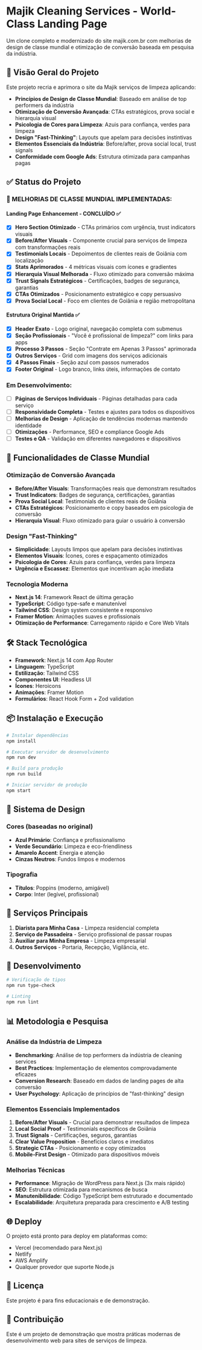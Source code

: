 # Majik Cleaning Services - World-Class Landing Page

Um clone completo e modernizado do site majik.com.br com melhorias de design de classe mundial e otimização de conversão baseada em pesquisa da indústria.

## 🎯 Visão Geral do Projeto

Este projeto recria e aprimora o site da Majik serviços de limpeza aplicando:
- **Princípios de Design de Classe Mundial**: Baseado em análise de top performers da indústria
- **Otimização de Conversão Avançada**: CTAs estratégicos, prova social e hierarquia visual
- **Psicologia de Cores para Limpeza**: Azuis para confiança, verdes para limpeza
- **Design "Fast-Thinking"**: Layouts que apelam para decisões instintivas
- **Elementos Essenciais da Indústria**: Before/after, prova social local, trust signals
- **Conformidade com Google Ads**: Estrutura otimizada para campanhas pagas

## ✅ Status do Projeto

### 🚀 MELHORIAS DE CLASSE MUNDIAL IMPLEMENTADAS:

#### **Landing Page Enhancement - CONCLUÍDO** ✅
- [x] **Hero Section Otimizado** - CTAs primários com urgência, trust indicators visuais
- [x] **Before/After Visuals** - Componente crucial para serviços de limpeza com transformações reais
- [x] **Testimonials Locais** - Depoimentos de clientes reais de Goiânia com localização
- [x] **Stats Aprimorados** - 4 métricas visuais com ícones e gradientes
- [x] **Hierarquia Visual Melhorada** - Fluxo otimizado para conversão máxima
- [x] **Trust Signals Estratégicos** - Certificações, badges de segurança, garantias
- [x] **CTAs Otimizados** - Posicionamento estratégico e copy persuasivo
- [x] **Prova Social Local** - Foco em clientes de Goiânia e região metropolitana

#### **Estrutura Original Mantida** ✅
- [x] **Header Exato** - Logo original, navegação completa com submenus
- [x] **Seção Profissionais** - "Você é profissional de limpeza?" com links para apps
- [x] **Processo 3 Passos** - Seção "Contrate em Apenas 3 Passos" aprimorada
- [x] **Outros Serviços** - Grid com imagens dos serviços adicionais
- [x] **4 Passos Finais** - Seção azul com passos numerados
- [x] **Footer Original** - Logo branco, links úteis, informações de contato

### Em Desenvolvimento:
- [ ] **Páginas de Serviços Individuais** - Páginas detalhadas para cada serviço
- [ ] **Responsividade Completa** - Testes e ajustes para todos os dispositivos
- [ ] **Melhorias de Design** - Aplicação de tendências modernas mantendo identidade
- [ ] **Otimizações** - Performance, SEO e compliance Google Ads
- [ ] **Testes e QA** - Validação em diferentes navegadores e dispositivos

## 🚀 Funcionalidades de Classe Mundial

### **Otimização de Conversão Avançada**
- **Before/After Visuals**: Transformações reais que demonstram resultados
- **Trust Indicators**: Badges de segurança, certificações, garantias
- **Prova Social Local**: Testimonials de clientes reais de Goiânia
- **CTAs Estratégicos**: Posicionamento e copy baseados em psicologia de conversão
- **Hierarquia Visual**: Fluxo otimizado para guiar o usuário à conversão

### **Design "Fast-Thinking"**
- **Simplicidade**: Layouts limpos que apelam para decisões instintivas
- **Elementos Visuais**: Ícones, cores e espaçamento otimizados
- **Psicologia de Cores**: Azuis para confiança, verdes para limpeza
- **Urgência e Escassez**: Elementos que incentivam ação imediata

### **Tecnologia Moderna**
- **Next.js 14**: Framework React de última geração
- **TypeScript**: Código type-safe e manutenível
- **Tailwind CSS**: Design system consistente e responsivo
- **Framer Motion**: Animações suaves e profissionais
- **Otimização de Performance**: Carregamento rápido e Core Web Vitals

## 🛠️ Stack Tecnológica

- **Framework**: Next.js 14 com App Router
- **Linguagem**: TypeScript
- **Estilização**: Tailwind CSS
- **Componentes UI**: Headless UI
- **Ícones**: Heroicons
- **Animações**: Framer Motion
- **Formulários**: React Hook Form + Zod validation

## 📦 Instalação e Execução

```bash
# Instalar dependências
npm install

# Executar servidor de desenvolvimento
npm run dev

# Build para produção
npm run build

# Iniciar servidor de produção
npm start
```

## 🎨 Sistema de Design

### Cores (baseadas no original)
- **Azul Primário**: Confiança e profissionalismo
- **Verde Secundário**: Limpeza e eco-friendliness
- **Amarelo Accent**: Energia e atenção
- **Cinzas Neutros**: Fundos limpos e modernos

### Tipografia
- **Títulos**: Poppins (moderno, amigável)
- **Corpo**: Inter (legível, profissional)

## 📱 Serviços Principais

1. **Diarista para Minha Casa** - Limpeza residencial completa
2. **Serviço de Passadeira** - Serviço profissional de passar roupas
3. **Auxiliar para Minha Empresa** - Limpeza empresarial
4. **Outros Serviços** - Portaria, Recepção, Vigilância, etc.

## 🔧 Desenvolvimento

```bash
# Verificação de tipos
npm run type-check

# Linting
npm run lint
```

## 📊 Metodologia e Pesquisa

### **Análise da Indústria de Limpeza**
- **Benchmarking**: Análise de top performers da indústria de cleaning services
- **Best Practices**: Implementação de elementos comprovadamente eficazes
- **Conversion Research**: Baseado em dados de landing pages de alta conversão
- **User Psychology**: Aplicação de princípios de "fast-thinking" design

### **Elementos Essenciais Implementados**
1. **Before/After Visuals** - Crucial para demonstrar resultados de limpeza
2. **Local Social Proof** - Testimonials específicos de Goiânia
3. **Trust Signals** - Certificações, seguros, garantias
4. **Clear Value Proposition** - Benefícios claros e imediatos
5. **Strategic CTAs** - Posicionamento e copy otimizados
6. **Mobile-First Design** - Otimizado para dispositivos móveis

### **Melhorias Técnicas**
- **Performance**: Migração de WordPress para Next.js (3x mais rápido)
- **SEO**: Estrutura otimizada para mecanismos de busca
- **Manutenibilidade**: Código TypeScript bem estruturado e documentado
- **Escalabilidade**: Arquitetura preparada para crescimento e A/B testing

## 🌐 Deploy

O projeto está pronto para deploy em plataformas como:
- Vercel (recomendado para Next.js)
- Netlify
- AWS Amplify
- Qualquer provedor que suporte Node.js

## 📄 Licença

Este projeto é para fins educacionais e de demonstração.

## 🤝 Contribuição

Este é um projeto de demonstração que mostra práticas modernas de desenvolvimento web para sites de serviços de limpeza.

